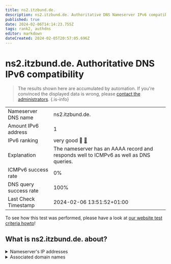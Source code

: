 ```yaml
---
title: ns2.itzbund.de.
description: ns2.itzbund.de. Authoritative DNS Nameserver IPv6 compatibility
published: true
date: 2024-02-06T14:14:23.755Z
tags: rank2, authdns
editor: markdown
dateCreated: 2024-02-05T20:57:05.696Z
---
```


# ns2.itzbund.de. Authoritative DNS IPv6 compatibility

> The results shown here are accumulated by automation. If you're convinced the displayed data is wrong, please [contact the administrators](/howto/chat). 
{.is-info}




|   |   |
| - | - |
| Nameserver DNS name | ns2.itzbund.de.
| Amount IPv6 address | 1
| IPv6 ranking | very good :2nd_place_medal: [🔗](/howto/ranking) |
| Explanation | The nameserver has an AAAA record and responds well to ICMPv6 as well as DNS queries. |
| ICMPv6 success rate | 0%|
| DNS query success rate | 100% |
| Last Check Timestamp | 2024-02-06 13:51:52+01:00 |

To see how this test was performed, please have a look at [our website test criteria howto](/howto/testcriteria/authdns)!


## What is ns2.itzbund.de. about?




<details>
<summary>Nameserver's IP addresses</summary>

2a09:1480:0:8::11

</details>



<details>
<summary>Associated domain names</summary>

ukrat.de

www.bundesgerichtshof.de

www.bundesrechnungshof.de

www.bundesverfassungsgericht.de

</details>
